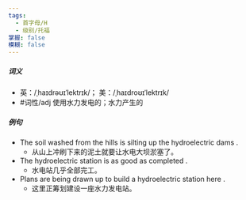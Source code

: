 ```yaml
---
tags:
  - 首字母/H
  - 级别/托福
掌握: false
模糊: false
---
```

##### 词义
- 英：/ˌhaɪdrəʊɪˈlektrɪk/； 美：/ˌhaɪdroʊɪˈlektrɪk/
- #词性/adj  使用水力发电的；水力产生的
##### 例句
- The soil washed from the hills is silting up the hydroelectric dams .
	- 从山上冲刷下来的泥土就要让水电大坝淤塞了。
- The hydroelectric station is as good as completed .
	- 水电站几乎全部完工。
- Plans are being drawn up to build a hydroelectric station here .
	- 这里正筹划建设一座水力发电站。
